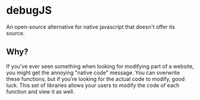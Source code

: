 # debugJS
An open-source alternative for native javascript that doesn't offer its source.
## Why?
If you've ever seen something when looking for modifying part of a website, you might get the annoying "native code" message. You can overwrite these functions, but if you're looking for the actual code to modify, good luck. This set of libraries allows your users to modify the code of each function and view it as well. 
